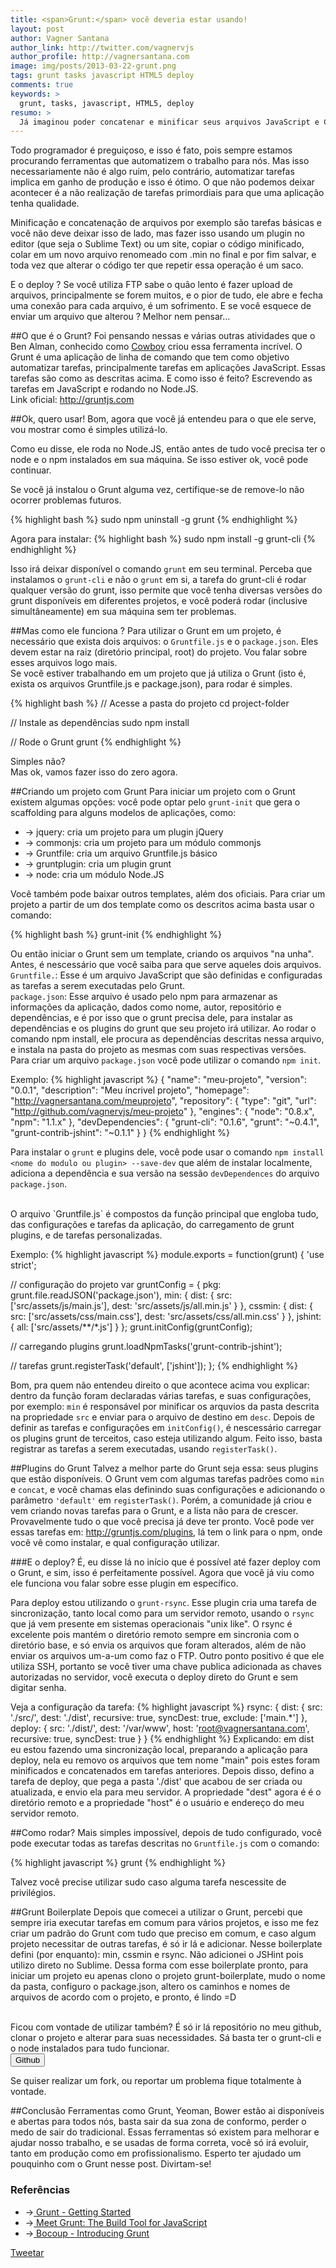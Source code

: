 ```yaml
---
title: <span>Grunt:</span> você deveria estar usando!
layout: post
author: Vagner Santana
author_link: http://twitter.com/vagnervjs
author_profile: http://vagnersantana.com
image: img/posts/2013-03-22-grunt.png
tags: grunt tasks javascript HTML5 deploy
comments: true
keywords: >
  grunt, tasks, javascript, HTML5, deploy
resumo: >
  Já imaginou poder concatenar e minificar seus arquivos JavaScript e CSS, validar com JSHint, compilar SASS ou LESS, realizar testes e depois de tudo isso ainda fazer o deploy da aplicação tudo em um só comando ? Então pare de imaginar e comece a utilizar agora mesmo o Grunt.
---
```


Todo programador é preguiçoso, e isso é fato, pois sempre estamos procurando ferramentas que automatizem o trabalho para nós. Mas isso necessariamente não é algo ruim, pelo contrário, automatizar tarefas implica em ganho de produção e isso é ótimo. O que não podemos deixar acontecer é a não realização de tarefas primordiais para que uma aplicação tenha qualidade.

Minificação e concatenação de arquivos por exemplo são tarefas básicas e você não deve deixar isso de lado, mas fazer isso usando um plugin no editor (que seja o Sublime Text) ou um site, copiar o código minificado, colar em um novo arquivo renomeado com .min no final e por fim salvar, e toda vez que alterar o código ter que repetir essa operação é um saco. 

E o deploy ? Se você utiliza FTP sabe o quão lento é fazer upload de arquivos, principalmente se forem muitos, e o pior de tudo, ele abre e fecha uma conexão para cada arquivo, é um sofrimento. E se você esquece de enviar um arquivo que alterou ? Melhor nem pensar...

##O que é o Grunt?
Foi pensando nessas e várias outras atividades que o Ben Alman, conhecido como <a href="https://twitter.com//cowboy" target="_blank">Cowboy</a> criou essa ferramenta incrível.
O Grunt é uma aplicação de linha de comando que tem como objetivo automatizar tarefas, principalmente tarefas em aplicações JavaScript. Essas tarefas são como as descritas acima. E como isso é feito? Escrevendo as tarefas em JavaScript e rodando no Node.JS.
<br>
Link oficial: <a href="http://gruntjs.com" target="_blank">http://gruntjs.com</a>

##Ok, quero usar!
Bom, agora que você já entendeu para o que ele serve, vou mostrar como é simples utilizá-lo.
<br>

Como eu disse, ele roda no Node.JS, então antes de tudo você precisa ter o node e o npm instalados em sua máquina. Se isso estiver ok, você pode continuar.

Se você já instalou o Grunt alguma vez, certifique-se de remove-lo não ocorrer problemas futuros.

{% highlight bash %}
  sudo npm uninstall -g grunt
{% endhighlight %}

Agora para instalar:
{% highlight bash %}
  sudo npm install -g grunt-cli
{% endhighlight %}

Isso irá deixar disponível o comando `grunt` em seu terminal. Perceba que instalamos o `grunt-cli` e não o `grunt` em si, a tarefa do grunt-cli é rodar qualquer versão do grunt, isso permite que você tenha diversas versões do grunt disponíveis em diferentes projetos, e você poderá rodar (inclusive simultâneamente) em sua máquina sem ter problemas.

##Mas como ele funciona ?
Para utilizar o Grunt em um projeto, é necessário que exista dois arquivos: o `Gruntfile.js` e o `package.json`. Eles devem estar na raiz (diretório principal, root) do projeto. Vou falar sobre esses arquivos logo mais.
<br>
Se você estiver trabalhando em um projeto que já utiliza o Grunt (isto é, exista os arquivos Gruntfile.js e package.json), para rodar é simples.

{% highlight bash %}
  // Acesse a pasta do projeto
  cd project-folder

  // Instale as dependências 
  sudo npm install

  // Rode o Grunt
  grunt
{% endhighlight %}

Simples não?
<br>
Mas ok, vamos fazer isso do zero agora.

##Criando um projeto com Grunt
Para iniciar um projeto com o Grunt existem algumas opções: você pode optar pelo `grunt-init` que gera o scaffolding para alguns modelos de aplicações, como:
- → jquery: cria um projeto para um plugin jQuery
- → commonjs: cria um projeto para um módulo commonjs
- → Gruntfile: cria um arquivo Gruntfile.js básico
- → gruntplugin: cria um plugin grunt
- → node: cria um módulo Node.JS

Você também pode baixar outros templates, além dos oficiais.
Para criar um projeto a partir de um dos template como os descritos acima basta usar o comando:

{% highlight bash %}
grunt-init <nome-do-template>
{% endhighlight %}

Ou então iniciar o Grunt sem um template, criando os arquivos "na unha".
<br>
Antes, é nescessário que você saiba para que serve aqueles dois arquivos.
<br>
`Gruntfile.`: Esse é um arquivo JavaScript que são definidas e configuradas as tarefas a serem executadas pelo Grunt. <br>
`package.json`: Esse arquivo é usado pelo npm para armazenar as informações da aplicação, dados como nome, autor, repositório e dependências, e é por isso que o grunt precisa dele, para instalar as dependências e os plugins do grunt que seu projeto irá utilizar. Ao rodar o comando npm install, ele procura as dependências descritas nessa arquivo, e instala na pasta do projeto as mesmas com suas respectivas versões.
Para criar um arquivo `package.json` você pode utilizar o comando `npm init`.

Exemplo: 
{% highlight javascript %}
{
  "name": "meu-projeto",
  "version": "0.0.1",
  "description": "Meu íncrivel projeto",
  "homepage": "http://vagnersantana.com/meuprojeto",
  "repository": {
    "type": "git",
    "url": "http://github.com/vagnervjs/meu-projeto"
  },
  "engines": {
    "node": "0.8.x",
    "npm": "1.1.x"
  },
  "devDependencies": {
    "grunt-cli": "0.1.6",
    "grunt": "~0.4.1",
    "grunt-contrib-jshint": "~0.1.1"
  }
}
{% endhighlight %}

Para instalar o `grunt` e plugins dele, você pode usar o comando `npm install <nome do modulo ou plugin> --save-dev` que além de instalar localmente, adiciona a dependência e sua versão na sessão `devDependences` do arquivo `package.json`.

<br> 
O arquivo `Gruntfile.js` é compostos da função principal que engloba tudo, das configurações e tarefas da aplicação, do carregamento de grunt plugins, e de tarefas personalizadas.

Exemplo:
{% highlight javascript %}
module.exports = function(grunt) {
  'use strict';

  // configuração do projeto
  var gruntConfig = {
    pkg: grunt.file.readJSON('package.json'),
    min: {
      dist: {
        src: ['src/assets/js/main.js'],
        dest: 'src/assets/js/all.min.js'
      }
    },
    cssmin: {
      dist: {
        src: ['src/assets/css/main.css'],
        dest: 'src/assets/css/all.min.css'
      }
    },
    jshint: {
      all: ['src/assets/**/*.js']
    }
  };
  grunt.initConfig(gruntConfig);

  // carregando plugins
  grunt.loadNpmTasks('grunt-contrib-jshint');

  // tarefas
  grunt.registerTask('default', ['jshint']);
};
{% endhighlight %}

Bom, pra quem não entendeu direito o que acontece acima vou explicar: dentro da função foram declaradas várias tarefas, e suas configurações, por exemplo: `min` é responsável por minificar os arquvios da pasta descrita na propriedade `src` e enviar para o arquivo de destino em `desc`. Depois de definir as tarefas e configurações em `initConfig()`, é nescessário carregar os plugins grunt de terceitos, caso esteja utilizando algum. 
Feito isso, basta registrar as tarefas a serem executadas, usando `registerTask()`.

##Plugins do Grunt
Talvez a melhor parte do Grunt seja essa: seus plugins que estão disponíveis.
O Grunt vem com algumas tarefas padrões como `min` e `concat`, e você chamas elas definindo suas configurações e adicionando o parâmetro `'default'` em `registerTask()`. Porém, a comunidade já criou e vem criando novas tarefas para o Grunt, e a lista não para de crescer. Provavelmente tudo o que você precisa já deve ter pronto. Você pode ver essas tarefas em: <a href="http://gruntjs.com/plugins" target="_blank">http://gruntjs.com/plugins</a>, lá tem o link para o npm, onde você vê como instalar, e qual configuração utilizar. 

###E o deploy?
É, eu disse lá no início que é possível até fazer deploy com o Grunt, e sim, isso é perfeitamente possível. Agora que você já viu como ele funciona vou falar sobre esse plugin em específico.

Para deploy estou utilizando o `grunt-rsync`. Esse plugin cria uma tarefa de sincronização, tanto local como para um servidor remoto, usando o `rsync` que já vem presente em sistemas operacionais "unix like". O rsync é excelente pois mantém o diretório remoto sempre em sincronia com o diretório base, e só envia os arquivos que foram alterados, além de não enviar os arquivos um-a-um como faz o FTP. Outro ponto positivo é que ele utiliza SSH, portanto se você tiver uma chave publica adicionada as chaves autorizadas no servidor, você executa o deploy direto do Grunt e sem digitar senha. 

Veja a configuração da tarefa: 
{% highlight javascript %}
rsync: {
  dist: {
    src: './src/',
    dest: './dist',
    recursive: true,
    syncDest: true,
    exclude: ['main.*']
  },
  deploy: {
    src: './dist/',
    dest: '/var/www',
    host: 'root@vagnersantana.com',
    recursive: true,
    syncDest: true
  }
}
{% endhighlight %}
Explicando: em dist eu estou fazendo uma sincronização local, preparando a aplicação para deploy, nela eu removo os arquivos que tem nome "main" pois estes foram minificados e concatenados em tarefas anteriores. Depois disso, defino a tarefa de deploy, que pega a pasta './dist' que acabou de ser criada ou atualizada, e envio ela para meu servidor. A propriedade "dest" agora é é o diretório remoto e a propriedade "host" é o usuário e endereço do meu servidor remoto.


##Como rodar?
Mais simples impossível, depois de tudo configurado, você pode executar todas as tarefas descritas no `Gruntfile.js` com o comando: 

{% highlight javascript %}
grunt
{% endhighlight %}

Talvez você precise utilizar sudo caso alguma tarefa nescessite de privilégios.

##Grunt Boilerplate
Depois que comecei a utilizar o Grunt, percebi que sempre iria executar tarefas em comum para vários projetos, e isso me fez criar um padrão do Grunt com tudo que preciso em comum, e caso algum projeto necessitar de outras tarefas, é só ir lá e adicionar.
Nesse boilerplate defini (por enquanto): min, cssmin e rsync. Não adicionei o JSHint pois utilizo direto no Sublime. Dessa forma com esse boilerplate pronto, para iniciar um projeto eu apenas clono o projeto grunt-boilerplate, mudo o nome da pasta, configuro o package.json, altero os caminhos e nomes de arquivos de acordo com o projeto, e pronto, é lindo =D

<br>
Ficou com vontade de utilizar também? É só ir lá repositório no meu github, clonar o projeto e alterar para suas necessidades. Sá basta ter o grunt-cli e o node instalados para tudo funcionar.

<br>

<a href="https://github.com/vagnervjs/grunt-boilerplate" alt="Demo no github" title="Github" target="_blank">
  <button class="btn">Github</button>
</a>

Se quiser realizar um fork, ou reportar um problema fique totalmente à vontade.

##Conclusão
Ferramentas como Grunt, Yeoman, Bower estão ai disponíveis e abertas para todos nós, basta sair da sua zona de conformo, perder o medo de sair do tradicional. Essas ferramentas só existem para melhorar e ajudar nosso trabalho, e se usadas de forma correta, você só irá evoluir, tanto em produção como em profissionalismo. Esperto ter ajudado um pouquinho com o Grunt nesse post. Divirtam-se!

<h3>Referências</h3>
  <ul>
    <li>→<a href="http://gruntjs.com/getting-started" alt="Grunt" title="Grunt" target="_blank"> Grunt - Getting Started</a></li>
    <li>→<a href="http://net.tutsplus.com/tutorials/javascript-ajax/meeting-grunt-the-build-tool-for-javascript/" alt="Meeting Grunt" title="Meeting Grunt" target="_blank"> Meet Grunt: The Build Tool for JavaScript</a></li>
    <li>→<a href="http://weblog.bocoup.com/introducing-grunt/" alt="Introducing Grunt" title="Introducing Grunt" target="_blank"> Bocoup - Introducing Grunt</a></li>
  </ul>


<!-- Tweet Button -->
<a href="https://twitter.com/share" class="twitter-share-button" data-lang="pt">Tweetar</a>
<script>!function(d,s,id){var js,fjs=d.getElementsByTagName(s)[0];if(!d.getElementById(id)){js=d.createElement(s);js.id=id;js.src="//platform.twitter.com/widgets.js";fjs.parentNode.insertBefore(js,fjs);}}(document,"script","twitter-wjs");</script>

<!-- Facebook Like -->
<div class="fb-like" data-href="http://openblog.github.com/2013/03/22/grunt" data-send="true" data-layout="button_count" data-width="450" data-show-faces="true" data-font="segoe ui"></div>